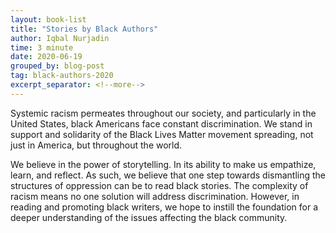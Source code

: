 ```yaml
---
layout: book-list
title: "Stories by Black Authors"
author: Iqbal Nurjadin
time: 3 minute
date: 2020-06-19
grouped_by: blog-post
tag: black-authors-2020
excerpt_separator: <!--more-->
---
```


Systemic racism permeates throughout our society, and particularly in the United States, black Americans face constant discrimination. We stand in support and solidarity of the Black Lives Matter movement spreading, not just in America, but throughout the world.
<!--more-->

We believe in the power of storytelling. In its ability to make us empathize, learn, and reflect. As such, we believe that one step towards dismantling the structures of oppression can be to read black stories. The complexity of racism means no one solution will address discrimination. However, in reading and promoting black writers, we hope to instill the foundation for a deeper understanding of the issues affecting the black community.
